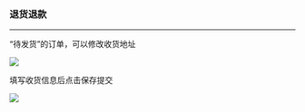 ### 退货退款

---

“待发货”的订单，可以修改收货地址

![](http://sellerhub.ymatou.com/helpview/img/xgdd_1.jpg)

填写收货信息后点击保存提交

![](http://sellerhub.ymatou.com/helpview/img/xgdd_2.jpg)

